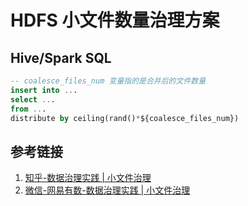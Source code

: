 # HDFS 小文件数量治理方案

## Hive/Spark SQL

```sql
-- coalesce_files_num 变量指的是合并后的文件数量
insert into ...
select ...
from ...
distribute by ceiling(rand()*${coalesce_files_num})
```

## 参考链接

1. [知乎-数据治理实践 | 小文件治理](https://zhuanlan.zhihu.com/p/626957276)
2. [微信-网易有数-数据治理实践 | 小文件治理](https://mp.weixin.qq.com/s/HDxAGhGIPvXF38wPiXZ7xg)